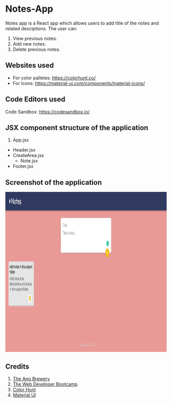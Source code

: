# Notes-App
Notes app is a React app which allows users to add title of the notes and related desciptions. The user can:
1. View previous notes.
2. Add new notes.
3. Delete previous notes.

## Websites used
- For color palletes: https://colorhunt.co/ <br/>
- For Icons: https://material-ui.com/components/material-icons/

## Code Editors used
Code Sandbox: https://codesandbox.io/

## JSX component structure of the application
1. App.jsx 
  - Header.jsx 
  - CreateArea.jsx 
    - Note.jsx 
  - Footer.jsx 

## Screenshot of the application
<img src = "https://github.com/MaitriVaghela/Notes-App/blob/master/Notes-app.PNG" width="1000" height="500"/>

## Credits
1. [The App Brewery](https://www.appbrewery.co/p/web-development-course-resources/)
2. [The Web Developer Bootcamp](https://www.udemy.com/course/the-web-developer-bootcamp/)
3. [Color Hunt](https://colorhunt.co/)
4. [Material UI](https://material-ui.com/components/material-icons/)

